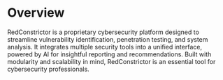 # Overview

RedConstrictor is a proprietary cybersecurity platform designed to streamline vulnerability identification, penetration testing, and system analysis. It integrates multiple security tools into a unified interface, powered by AI for insightful reporting and recommendations. Built with modularity and scalability in mind, RedConstrictor is an essential tool for cybersecurity professionals.